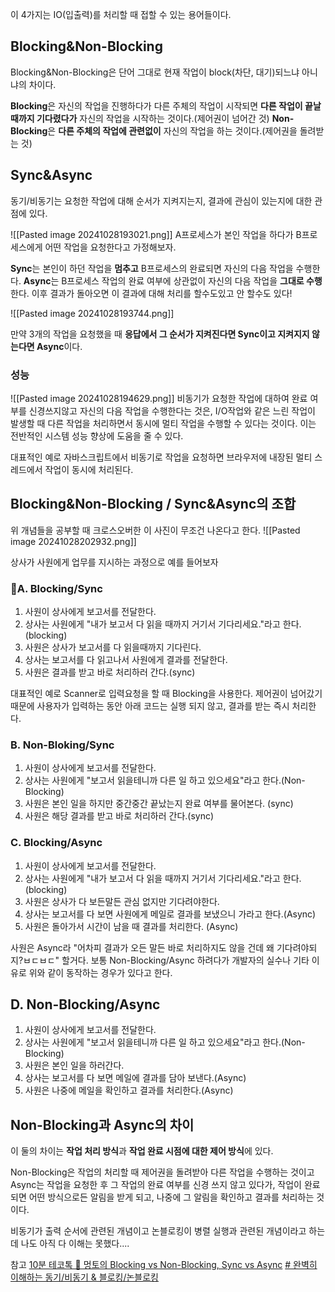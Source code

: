 이 4가지는 IO(입출력)를 처리할 때 접할 수 있는 용어들이다.

## Blocking&Non-Blocking

Blocking&Non-Blocking은 단어 그대로 현재 작업이 block(차단, 대기)되느냐 아니냐의 차이다.

**Blocking**은 자신의 작업을 진행하다가 다른 주체의 작업이 시작되면 **다른 작업이 끝날 때까지 기다렸다가** 자신의 작업을 시작하는 것이다.(제어권이 넘어간 것)
**Non-Blocking**은 **다른 주체의 작업에 관련없이** 자신의 작업을 하는 것이다.(제어권을 돌려받는 것)

## Sync&Async

동기/비동기는 요청한 작업에 대해 순서가 지켜지는지, 결과에 관심이 있는지에 대한 관점에 있다.

![[Pasted image 20241028193021.png]]
A프로세스가 본인 작업을 하다가 B프로세스에게 어떤 작업을 요청한다고 가정해보자.

**Sync**는 본인이 하던 작업을 **멈추고** B프로세스의 완료되면 자신의 다음 작업을 수행한다.
**Async**는 B프로세스 작업의 완료 여부에 상관없이 자신의 다음 작업을 **그대로 수행**한다.
이후 결과가 돌아오면 이 결과에 대해 처리를 할수도있고 안 할수도 있다!


![[Pasted image 20241028193744.png]]

만약 3개의 작업을 요청했을 때 **응답에서 그 순서가 지켜진다면 Sync이고 지켜지지 않는다면 Async**이다.

### 성능 
![[Pasted image 20241028194629.png]]
비동기가 요청한 작업에 대하여 완료 여부를 신경쓰지않고 자신의 다음 작업을 수행한다는 것은, I/O작업와 같은 느린 작업이 발생할 때 다른 작업을 처리하면서 동시에 멀티 작업을 수행할 수 있다는 것이다.
이는 전반적인 시스템 성능 향상에 도움을 줄 수 있다.

대표적인 예로 자바스크립트에서 비동기로 작업을 요청하면 브라우저에 내장된 멀티 스레드에서 작업이 동시에 처리된다.

## Blocking&Non-Blocking / Sync&Async의 조합

위 개념들을 공부할 때 크로스오버한 이 사진이 무조건 나온다고 한다.
![[Pasted image 20241028202932.png]]

상사가 사원에게 업무를 지시하는 과정으로 예를 들어보자

### A. Blocking/Sync

1. 사원이 상사에게 보고서를 전달한다.
2. 상사는 사원에게 "내가 보고서 다 읽을 때까지 거기서 기다리세요."라고 한다.(blocking)
3. 사원은 상사가 보고서를 다 읽을때까지 기다린다.
4. 상사는 보고서를 다 읽고나서 사원에게 결과를 전달한다.
5. 사원은 결과를 받고 바로 처리하러 간다.(sync)

대표적인 예로 Scanner로 입력요청을 할 때 Blocking을 사용한다.
제어권이 넘어갔기 때문에 사용자가 입력하는 동안 아래 코드는 실행 되지 않고, 결과를 받는 즉시 처리한다.

### B. Non-Bloking/Sync

1. 사원이 상사에게 보고서를 전달한다.
2. 상사는 사원에게 "보고서 읽을테니까 다른 일 하고 있으세요"라고 한다.(Non-Blocking)
3. 사원은 본인 일을 하지만 중간중간 끝났는지 완료 여부를 물어본다. (sync)
4. 사원은 해당 결과를 받고 바로 처리하러 간다.(sync)

### C. Blocking/Async

1. 사원이 상사에게 보고서를 전달한다.
2. 상사는 사원에게 "내가 보고서 다 읽을 때까지 거기서 기다리세요."라고 한다.(blocking)
3. 사원은 상사가 다 보든말든 관심 없지만 기다려야한다. 
4. 상사는 보고서를 다 보면 사원에게 메일로 결과를 보냈으니 가라고 한다.(Async)
5. 사원은 돌아가서 시간이 남을 때 결과를 처리한다. (Async)

사원은 Async라 "어차피 결과가 오든 말든 바로 처리하지도 않을 건데 왜 기다려야되지?ㅂㄷㅂㄷ" 할거다.
보통 Non-Blocking/Async 하려다가 개발자의 실수나 기타 이유로 위와 같이 동작하는 경우가 있다고 한다.

## D. Non-Blocking/Async

1. 사원이 상사에게 보고서를 전달한다.
2. 상사는 사원에게 "보고서 읽을테니까 다른 일 하고 있으세요"라고 한다.(Non-Blocking)
3. 사원은 본인 일을 하러간다.
4. 상사는 보고서를 다 보면 메일에 결과를 담아 보낸다.(Async)
5. 사원은 나중에 메일을 확인하고 결과를 처리한다.(Async)


## Non-Blocking과 Async의 차이

이 둘의 차이는 **작업 처리 방식**과 **작업 완료 시점에 대한 제어 방식**에 있다.

Non-Blocking은 작업의 처리할 때 제어권을 돌려받아 다른 작업을 수행하는 것이고
Async는 작업을 요청한 후 그 작업의 완료 여부를 신경 쓰지 않고 있다가, 작업이 완료되면 어떤 방식으로든 알림을 받게 되고, 나중에 그 알림을 확인하고 결과를 처리하는 것이다.

비동기가 출력 순서에 관련된 개념이고 논블로킹이 병렬 실행과 관련된 개념이라고 하는데 나도 아직 다 이해는 못했다.... 



참고
[10분 테코톡 🐰 멍토의 Blocking vs Non-Blocking, Sync vs Async](https://www.youtube.com/watch?v=oEIoqGd-Sns)
[# 완벽히 이해하는 동기/비동기 & 블로킹/논블로킹](https://inpa.tistory.com/entry/%F0%9F%91%A9%E2%80%8D%F0%9F%92%BB-%EB%8F%99%EA%B8%B0%EB%B9%84%EB%8F%99%EA%B8%B0-%EB%B8%94%EB%A1%9C%ED%82%B9%EB%85%BC%EB%B8%94%EB%A1%9C%ED%82%B9-%EA%B0%9C%EB%85%90-%EC%A0%95%EB%A6%AC#%EB%B9%84%EB%8F%99%EA%B8%B0%EC%99%80_%EB%85%BC%EB%B8%94%EB%A1%9C%ED%82%B9_%EA%B0%9C%EB%85%90_%EC%B0%A8%EC%9D%B4)
